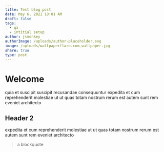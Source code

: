 ```yaml
---
title: Test blog post
date: May 6, 2021 10:01 AM
draft: false
tags:
  - qa
  - intitial setup
author: jsmonkey
authorImage: /uploads/author-placeholder.svg
image: /uploads/wallpaperflare.com_wallpaper.jpg
share: true
type: post
---
```


# Welcome

quia et suscipit suscipit recusandae consequuntur expedita et cum reprehenderit molestiae ut ut quas totam nostrum rerum est autem sunt rem eveniet architecto

## Header 2

expedita et cum reprehenderit molestiae ut ut quas totam nostrum rerum est autem sunt rem eveniet architecto

> a blockquote

